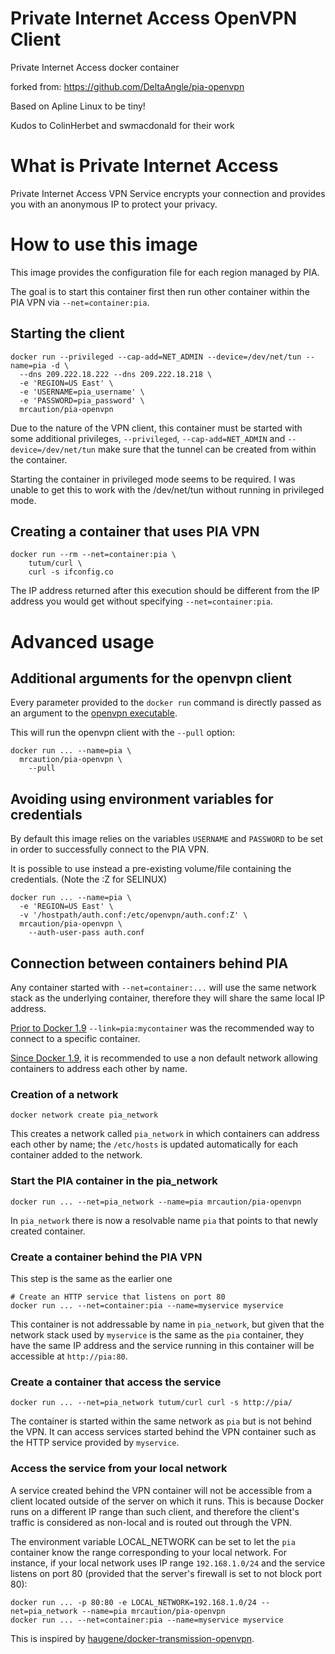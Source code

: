 
# Private Internet Access OpenVPN Client 
Private Internet Access docker container

forked from: https://github.com/DeltaAngle/pia-openvpn

Based on Apline Linux to be tiny!

Kudos to ColinHerbet and swmacdonald for their work

# What is Private Internet Access
Private Internet Access VPN Service encrypts your connection and provides you with an anonymous IP to protect your privacy.

# How to use this image
This image provides the configuration file for each region managed by PIA.

The goal is to start this container first then run other container within the PIA VPN via `--net=container:pia`.


## Starting the client
```Shell
docker run --privileged --cap-add=NET_ADMIN --device=/dev/net/tun --name=pia -d \
  --dns 209.222.18.222 --dns 209.222.18.218 \
  -e 'REGION=US East' \
  -e 'USERNAME=pia_username' \
  -e 'PASSWORD=pia_password' \
  mrcaution/pia-openvpn
```

Due to the nature of the VPN client, this container must be started with some additional privileges, `--privileged`, `--cap-add=NET_ADMIN` and `--device=/dev/net/tun` make sure that the tunnel can be created from within the container.

Starting the container in privileged mode seems to be required. I was unable to get this to work with the /dev/net/tun without running in privileged mode.

## Creating a container that uses PIA VPN
```Shell
docker run --rm --net=container:pia \
    tutum/curl \
    curl -s ifconfig.co
```

The IP address returned after this execution should be different from the IP address you would get without specifying `--net=container:pia`.

# Advanced usage

## Additional arguments for the openvpn client
Every parameter provided to the `docker run` command is directly passed as an argument to the [openvpn executable](https://openvpn.net/man.html).

This will run the openvpn client with the `--pull` option:
```Shell
docker run ... --name=pia \
  mrcaution/pia-openvpn \
    --pull
```

## Avoiding using environment variables for credentials
By default this image relies on the variables `USERNAME` and `PASSWORD` to be set in order to successfully connect to the PIA VPN.

It is possible to use instead a pre-existing volume/file containing the credentials. (Note the :Z for SELINUX) 
```Shell
docker run ... --name=pia \
  -e 'REGION=US East' \
  -v '/hostpath/auth.conf:/etc/openvpn/auth.conf:Z' \
  mrcaution/pia-openvpn \
    --auth-user-pass auth.conf
```

## Connection between containers behind PIA
Any container started with `--net=container:...` will use the same network stack as the underlying container, therefore they will share the same local IP address.

[Prior to Docker 1.9](https://docs.docker.com/engine/userguide/networking/default_network/dockerlinks/) `--link=pia:mycontainer` was the recommended way to connect to a specific container.

[Since Docker 1.9](https://docs.docker.com/engine/userguide/networking/dockernetworks/), it is recommended to use a non default network allowing containers to address each other by name.

### Creation of a network
```Shell
docker network create pia_network
```

This creates a network called `pia_network` in which containers can address each other by name; the `/etc/hosts` is updated automatically for each container added to the network.

### Start the PIA container in the pia_network
```Shell
docker run ... --net=pia_network --name=pia mrcaution/pia-openvpn
```

In `pia_network` there is now a resolvable name `pia` that points to that newly created container.

### Create a container behind the PIA VPN
This step is the same as the earlier one
```Shell
# Create an HTTP service that listens on port 80
docker run ... --net=container:pia --name=myservice myservice
```

This container is not addressable by name in `pia_network`, but given that the network stack used by `myservice` is the same as the `pia` container, they have the same IP address and the service running in this container will be accessible at `http://pia:80`.

### Create a container that access the service
```Shell
docker run ... --net=pia_network tutum/curl curl -s http://pia/
```

The container is started within the same network as `pia` but is not behind the VPN.
It can access services started behind the VPN container such as the HTTP service provided by `myservice`.

### Access the service from your local network
A service created behind the VPN container will not be accessible from a client located outside of the server on which it runs. This is because Docker runs on a different IP range than such client, and therefore the client's traffic is considered as non-local and is routed out through the VPN.

The environment variable LOCAL_NETWORK can be set to let the `pia` container know the range corresponding to your local network. For instance, if your local network uses IP range `192.168.1.0/24` and the service listens on port 80 (provided that the server's firewall is set to not block port 80):
```Shell
docker run ... -p 80:80 -e LOCAL_NETWORK=192.168.1.0/24 --net=pia_network --name=pia mrcaution/pia-openvpn
docker run ... --net=container:pia --name=myservice myservice
```

This is inspired by [haugene/docker-transmission-openvpn](https://github.com/haugene/docker-transmission-openvpn).
